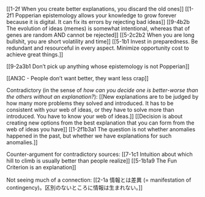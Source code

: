 [[1-2f When you create better explanations, you discard the old ones]]
[[1-2f1 Popperian epistemology allows your knowledge to grow forever because it is digital. It can fix its errors by rejecting bad ideas]]
[[9-4b2b The evolution of ideas (memes) is somewhat intentional, whereas that of genes are random AND cannot be rejected]]
[[5-2c2b2 When you are long bullshit, you are short volatility and time]]
[[5-1b1 Invest in preparedness. Be redundant and resourceful in every aspect. Minimize opportunity cost to achieve great things.]]

[[9-2a3b1 Don’t pick up anything whose epistemology is not Popperian]]

[[AN3C - People don’t want better, they want less crap]]

Contradictory (in the sense of *how can you decide one is better-worse than the others without an explanation?*):
[[New explanations are to be judged by how many more problems they solved and introduced. It has to be consistent with your web of ideas, or they have to solve more than introduced. You have to know your web of ideas.]]
[[Decision is about creating new options from the best explanation that you can form from the web of ideas you have]]
[[1-2f1b3a1 The question is not whether anomalies happened in the past, but whether we have explanations for such anomalies.]]

Counter-argument for contradictory sources:
[[7-1c1 Intuition about which hill to climb is usually better than people realize]]
[[5-1b1a9 The Fun Criterion is an explanation]]

Not seeing much of a connection:
[[2-1a 情報とは差異 (= manifestation of contingency)。区別のないところに情報は生まれない。]]
